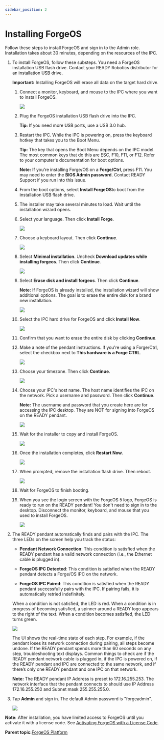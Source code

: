 ```yaml
---
sidebar_position: 2
---
```


# Installing ForgeOS

Follow these steps to install ForgeOS and sign in to the Admin role. Installation takes about 30 minutes, depending on the resources of the IPC.

1.  To install ForgeOS, follow these substeps. You need a ForgeOS installation USB flash drive. Contact your READY Robotics distributor for an installation USB drive.

    **Important:** Installing ForgeOS will erase all data on the target hard drive.

    1.  Connect a monitor, keyboard, and mouse to the IPC where you want to install ForgeOS.

        ![](../Images/Platform/AutoPairing-Cropped.png)

    2.  Plug the ForgeOS installation USB flash drive into the IPC.

        **Tip:** If you need more USB ports, use a USB 3.0 hub.

    3.  Restart the IPC. While the IPC is powering on, press the keyboard hotkey that takes you to the Boot Menu.

        **Tip:** The key that opens the Boot Menu depends on the IPC model. The most common keys that do this are ESC, F10, F11, or F12. Refer to your computer's documentation for boot options.

        **Note:** If you're installing Forge/OS on a **Forge/Ctrl**, press F11. You may need to enter the **BIOS Admin password**. Contact READY Support if you run into this issue.

    4.  From the boot options, select **Install ForgeOS**to boot from the installation USB flash drive.

    5.  The installer may take several minutes to load. Wait until the installation wizard opens.

    6.  Select your language. Then click **Install Forge**.

        ![](../Images/Platform/AutoPairing-Cropped.png)

    7.  Choose a keyboard layout. Then click **Continue**.

        ![](../Images/Platform/AutoPairing-Cropped.png)

    8.  Select **Minimal installation**. Uncheck **Download updates while installing forgeos**. Then click **Continue**.

        ![](../Images/Platform/AutoPairing-Cropped.png)

    9.  Select **Erase disk and install forgeos**. Then click **Continue**.

        **Note:** If ForgeOS is already installed, the installation wizard will show additional options. The goal is to erase the entire disk for a brand new installation.

        ![](../Images/Platform/AutoPairing-Cropped.png)

    10. Select the IPC hard drive for ForgeOS and click **Install Now**.

        ![](../Images/Platform/AutoPairing-Cropped.png)

    11. Confirm that you want to erase the entire disk by clicking **Continue**.

    12. Make a note of the pendant instructions. If you're using a Forge/Ctrl, select the checkbox next to **This hardware is a Forge CTRL**.

        ![](../Images/Platform/AutoPairing-Cropped.png)

    13. Choose your timezone. Then click **Continue**.

        ![](../Images/Platform/AutoPairing-Cropped.png)

    14. Choose your IPC's host name. The host name identifies the IPC on the network. Pick a username and password. Then click **Continue.**

        **Note:** The username and password that you create here are for accessing the IPC desktop. They are NOT for signing into ForgeOS on the READY pendant.

        ![](../Images/Platform/AutoPairing-Cropped.png)

    15. Wait for the installer to copy and install ForgeOS.

        ![](../Images/Platform/AutoPairing-Cropped.png)

    16. Once the installation completes, click **Restart Now**.

        ![](../Images/Platform/AutoPairing-Cropped.png)

    17. When prompted, remove the installation flash drive. Then reboot.

        ![](../Images/Platform/AutoPairing-Cropped.png)

    18. Wait for ForgeOS to finish booting.

    19. When you see the login screen with the ForgeOS 5 logo, ForgeOS is ready to run on the READY pendant! You don't need to sign in to the desktop. Disconnect the monitor, keyboard, and mouse that you used to install ForgeOS.

        ![](../Images/Platform/AutoPairing-Cropped.png)

2.  The READY pendant automatically finds and pairs with the IPC. The three LEDs on the screen help you track the status:

    -   **Pendant Network Connection**: This condition is satisfied when the READY pendant has a valid network connection \(i.e., the Ethernet cable is plugged in\).
    -   **ForgeOS IPC Detected**: This condition is satisfied when the READY pendant detects a Forge/OS IPC on the network.

    -   **ForgeOS IPC Paired**: This condition is satisfied when the READY pendant successfully pairs with the IPC. If pairing fails, it is automatically retried indefinitely.

    When a condition is not satisfied, the LED is red. When a condition is in progress of becoming satisfied, a spinner around a READY logo appears to the right of the text. When a condition becomes satisfied, the LED turns green.

    ![](../Images/Platform/AutoPairing-Cropped.png)

    The UI shows the real-time state of each step. For example, if the pendant loses its network connection during pairing, all steps become undone. If the READY pendant spends more than 60 seconds on any step, troubleshooting text displays. Common things to check are if the READY pendant network cable is plugged in, if the IPC is powered on, if the READY pendant and IPC are connected to the same network, and if there’s only one READY pendant and one IPC on that network.

    **Note:** The READY pendant IP Address is preset to 172.16.255.253. The network interface that the pendant connects to should use IP Address 172.16.255.250 and Subnet mask 255.255.255.0.

3.  Tap **Admin** and sign in. The default Admin password is "forgeadmin".

    ![](../Images/Platform/AutoPairing-Cropped.png)


**Note:** After installation, you have limited access to ForgeOS until you activate it with a license code. See [Activating ForgeOS with a License Code](../Settings/LicenseInfo-Activation.md).

**Parent topic:**[ForgeOS Platform](../Platform/PlatformOverview.md)

